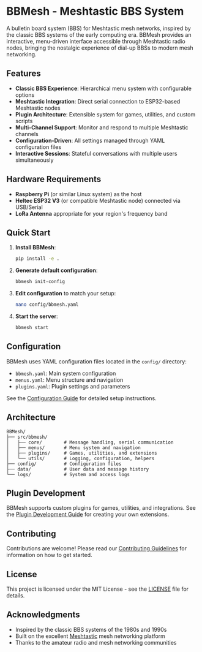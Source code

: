 # BBMesh - Meshtastic BBS System

A bulletin board system (BBS) for Meshtastic mesh networks, inspired by the classic BBS systems of the early computing era. BBMesh provides an interactive, menu-driven interface accessible through Meshtastic radio nodes, bringing the nostalgic experience of dial-up BBSs to modern mesh networking.

## Features

- **Classic BBS Experience**: Hierarchical menu system with configurable options
- **Meshtastic Integration**: Direct serial connection to ESP32-based Meshtastic nodes
- **Plugin Architecture**: Extensible system for games, utilities, and custom scripts
- **Multi-Channel Support**: Monitor and respond to multiple Meshtastic channels
- **Configuration-Driven**: All settings managed through YAML configuration files
- **Interactive Sessions**: Stateful conversations with multiple users simultaneously

## Hardware Requirements

- **Raspberry Pi** (or similar Linux system) as the host
- **Heltec ESP32 V3** (or compatible Meshtastic node) connected via USB/Serial
- **LoRa Antenna** appropriate for your region's frequency band

## Quick Start

1. **Install BBMesh**:
   ```bash
   pip install -e .
   ```

2. **Generate default configuration**:
   ```bash
   bbmesh init-config
   ```

3. **Edit configuration** to match your setup:
   ```bash
   nano config/bbmesh.yaml
   ```

4. **Start the server**:
   ```bash
   bbmesh start
   ```

## Configuration

BBMesh uses YAML configuration files located in the `config/` directory:

- `bbmesh.yaml`: Main system configuration
- `menus.yaml`: Menu structure and navigation
- `plugins.yaml`: Plugin settings and parameters

See the [Configuration Guide](docs/configuration.md) for detailed setup instructions.

## Architecture

```
BBMesh/
├── src/bbmesh/
│   ├── core/        # Message handling, serial communication
│   ├── menus/       # Menu system and navigation
│   ├── plugins/     # Games, utilities, and extensions
│   └── utils/       # Logging, configuration, helpers
├── config/          # Configuration files
├── data/            # User data and message history
└── logs/            # System and access logs
```

## Plugin Development

BBMesh supports custom plugins for games, utilities, and integrations. See the [Plugin Development Guide](docs/plugins.md) for creating your own extensions.

## Contributing

Contributions are welcome! Please read our [Contributing Guidelines](CONTRIBUTING.md) for information on how to get started.

## License

This project is licensed under the MIT License - see the [LICENSE](LICENSE) file for details.

## Acknowledgments

- Inspired by the classic BBS systems of the 1980s and 1990s
- Built on the excellent [Meshtastic](https://meshtastic.org/) mesh networking platform
- Thanks to the amateur radio and mesh networking communities
